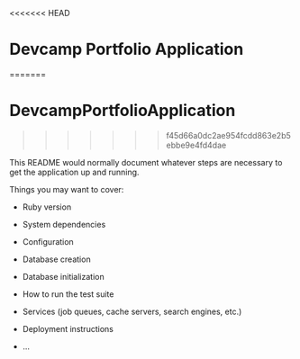 <<<<<<< HEAD
# Devcamp Portfolio Application 
=======
# DevcampPortfolioApplication
>>>>>>> f45d66a0dc2ae954fcdd863e2b5ebbe9e4fd4dae

This README would normally document whatever steps are necessary to get the
application up and running.

Things you may want to cover:

* Ruby version

* System dependencies

* Configuration

* Database creation

* Database initialization

* How to run the test suite

* Services (job queues, cache servers, search engines, etc.)

* Deployment instructions

* ...
